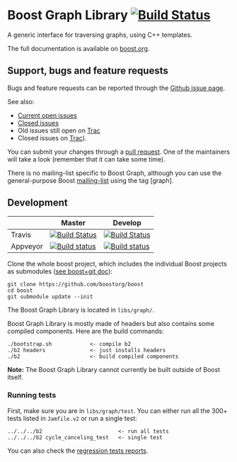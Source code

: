 Boost Graph Library  [![Build Status](https://travis-ci.org/boostorg/graph.svg?branch=develop)](https://travis-ci.org/boostorg/graph)
===================

A generic interface for traversing graphs, using C++ templates.

The full documentation is available on [boost.org](http://www.boost.org/doc/libs/release/libs/graph/doc/index.html).

## Support, bugs and feature requests ##

Bugs and feature requests can be reported through the [Github issue page](https://github.com/boostorg/graph/issues).

See also:

* [Current open issues](https://github.com/boostorg/graph/issues)
* [Closed issues](https://github.com/boostorg/graph/issues?utf8=%E2%9C%93&q=is%3Aissue+is%3Aclosed)
* Old issues still open on [Trac](https://svn.boost.org/trac/boost/query?status=!closed&component=graph&desc=1&order=id)
* Closed issues on [Trac](https://svn.boost.org/trac/boost/query?status=closed&component=graph&col=id&col=summary&col=status&col=owner&col=type&col=milestone&col=version&desc=1&order=id)).

You can submit your changes through a [pull request](https://github.com/boostorg/graph/pulls). One of the maintainers will take a look (remember that it can take some time).

There is no mailing-list specific to Boost Graph, although you can use the general-purpose Boost [mailing-list](http://lists.boost.org/mailman/listinfo.cgi/boost-users) using the tag [graph].


## Development ##

|                  |  Master  |   Develop   |
|------------------|----------|-------------|
| Travis           | [![Build Status](https://travis-ci.org/boostorg/graph.svg?branch=master)](https://travis-ci.org/boostorg/graph)  |  [![Build Status](https://travis-ci.org/boostorg/graph.svg)](https://travis-ci.org/boostorg/graph) |
| Appveyor         | [![Build status](https://ci.appveyor.com/api/projects/status/78gegk21tc1g3v8d/branch/master?svg=true)](https://ci.appveyor.com/project/jzmaddock/graph/branch/master) | [![Build status](https://ci.appveyor.com/api/projects/status/78gegk21tc1g3v8d/branch/develop?svg=true)](https://ci.appveyor.com/project/jzmaddock/graph/branch/develop)  |


Clone the whole boost project, which includes the individual Boost projects as submodules ([see boost+git doc](https://github.com/boostorg/boost/wiki/Getting-Started)):

    git clone https://github.com/boostorg/boost
    cd boost
    git submodule update --init

The Boost Graph Library is located in `libs/graph/`.

Boost Graph Library is mostly made of headers but also contains some compiled components. Here are the build commands:

    ./bootstrap.sh            <- compile b2
    ./b2 headers              <- just installs headers
    ./b2                      <- build compiled components

**Note:** The Boost Graph Library cannot currently be built outside of Boost itself.

### Running tests ###
First, make sure you are in `libs/graph/test`.
You can either run all the 300+ tests listed in `Jamfile.v2` or run a single test:

    ../../../b2                        <- run all tests
    ../../../b2 cycle_canceling_test   <- single test

You can also check the [regression tests reports](http://beta.boost.org/development/tests/develop/developer/graph.html).
